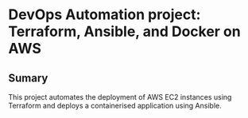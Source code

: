 # DevOps Automation project: Terraform, Ansible, and Docker on AWS

## Sumary
This project automates the deployment of AWS EC2 instances using Terraform and deploys a containerised application using Ansible.
